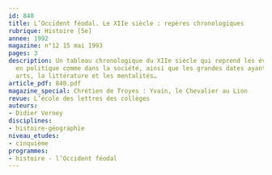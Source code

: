 ```yaml
---
id: 840
title: L’Occident féodal. Le XIIe siècle : repères chronologiques 
rubrique: Histoire [5e]
annee: 1992
magazine: n°12 15 mai 1993
pages: 3
description: Un tableau chronologique du XIIe siècle qui reprend les événements majeurs
  en politique comme dans la société, ainsi que les grandes dates ayant marqué les
  arts, la littérature et les mentalités…
article_pdf: 840.pdf
magazine_special: Chrétien de Troyes : Yvain, le Chevalier au Lion
revue: L’école des lettres des collèges
auteurs:
- Didier Verney
disciplines:
- histoire-géographie
niveau_etudes:
- cinquième
programmes:
- histoire - l’Occident féodal
---
```

